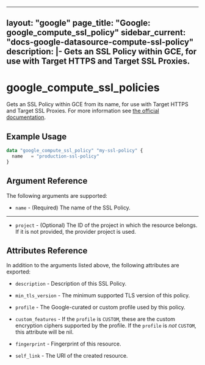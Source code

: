 
---
layout: "google"
page_title: "Google: google_compute_ssl_policy"
sidebar_current: "docs-google-datasource-compute-ssl-policy"
description: |-
  Gets an SSL Policy within GCE, for use with Target HTTPS and Target SSL Proxies.
---

# google\_compute\_ssl\_policies

Gets an SSL Policy within GCE from its name, for use with Target HTTPS and Target SSL Proxies.
    For more information see [the official documentation](https://cloud.google.com/compute/docs/load-balancing/ssl-policies).

## Example Usage

```tf
data "google_compute_ssl_policy" "my-ssl-policy" {
  name   = "production-ssl-policy"
}
```

## Argument Reference

The following arguments are supported:

* `name` - (Required) The name of the SSL Policy.

- - -

* `project` - (Optional) The ID of the project in which the resource belongs. If it
    is not provided, the provider project is used.

## Attributes Reference

In addition to the arguments listed above, the following attributes are exported:

* `description` - Description of this SSL Policy.

* `min_tls_version` - The minimum supported TLS version of this policy.

* `profile` - The Google-curated or custom profile used by this policy.

* `custom_features` - If the `profile` is `CUSTOM`, these are the custom encryption
    ciphers supported by the profile. If the `profile` is *not* `CUSTOM`, this
    attribute will be nil.

* `fingerprint` - Fingerprint of this resource.

* `self_link` - The URI of the created resource.